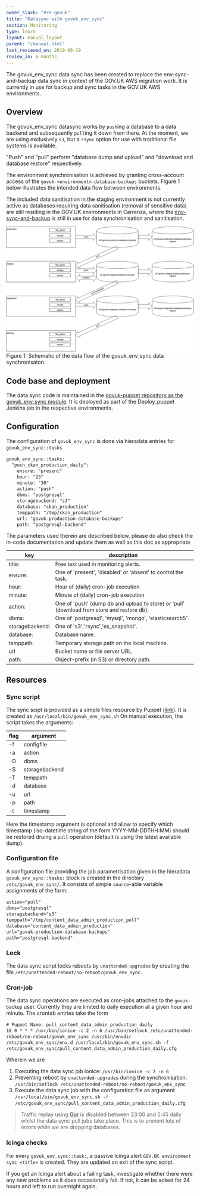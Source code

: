 ```yaml
---
owner_slack: "#re-govuk"
title: "Datasync with govuk_env_sync"
section: Monitoring
type: learn
layout: manual_layout
parent: "/manual.html"
last_reviewed_on: 2019-06-19
review_in: 6 months
---
```


The govuk_env_sync data sync has been created to replace the env-sync-and-backup data sync in context of the GOV.UK AWS migration work. It is currently in use for backup and sync tasks in the GOV.UK AWS environments.

## Overview

The govuk_env_sync datasync works by `push`ing a database to a data backend and subsequently `pull`ing it down from there. At the moment, we are using exclusively `s3`, but a `rsync` option for use with traditional file systems is available.

"Push" and "pull" perform "database dump and upload" and "download and database restore" respectively.

The environment synchronisation is achieved by granting cross-account access of the `govuk-<environment>-database-backups` buckets. Figure 1 below illustrates the intended data flow between environments.

The included data sanitisation in the staging environment is not currently active as databases requiring data sanitisation (removal of sensitive data) are still residing in the GOV.UK environments in Carrenza, where the [env-sync-and-backup]() is still in use for data synchronisation and sanitisation.

![Schematic of the data flow of the govuk_env_sync data synchronisaton](images/govuk_env_sync.png)
Figure 1:  Schematic of the data flow of the govuk_env_sync data synchronisaton.

## Code base and deployment

The data sync code is maintained in the [govuk-puppet repository as the govuk_env_sync module](
https://github.com/alphagov/govuk-puppet/tree/master/modules/govuk_env_sync).
It is deployed as part of the Deploy_puppet Jenkins job in the respective environments.

## Configuration

The configuration of `govuk_env_sync` is done via hieradata entries for `govuk_env_sync::tasks`

```
govuk_env_sync::tasks:
  "push_ckan_production_daily":
    ensure: "present"
    hour: "23"
    minute: "30"
    action: "push"
    dbms: "postgresql"
    storagebackend: "s3"
    database: "ckan_production"
    temppath: "/tmp/ckan_production"
    url: "govuk-production-database-backups"
    path: "postgresql-backend"
```
The parameters used therein are described below, please do also check the in-code documentation and update them as well as this doc as appropriate

key             |description|
----------------|--------------------------------------------------------------|
title:          | Free text used in monitoring alerts.|
ensure:         | One of 'present', 'disabled' or 'absent' to control the task.|
hour:           | Hour of (daily) cron-job execution.|
minute:         | Minute of (daily) cron-job execution|
action:         | One of 'push' (dump db and upload to store) or 'pull' (download from store and restore db).|
dbms:           | One of 'postgresql', 'mysql', 'mongo', 'elasticsearch5'.|
storagebackend: | One of 's3','rsync','es_snapshot'.|
database:       | Database name.|
temppath:       | Temporary storage path on the local machine.|
url             |Bucket name or file server URL.|
path:           |Object-prefix (in S3) or directory path.|

## Resources

### Sync script
The sync scipt is provided as a simple files resource by Puppet ([link](https://github.com/alphagov/govuk-puppet/blob/master/modules/govuk_env_sync/files/govuk_env_sync.sh)). It is created as `/usr/local/bin/govuk_env_sync.sh`
On manual execution, the script takes the arguments:

flag|argument|
----|------------|
-f  |configfile|
-a  |action|
-D  |dbms|
-S  |storagebackend|
-T  |temppath|
-d  |database|
-u  |url|
-p  |path|
-t  |timestamp|

Here the timestamp argument is optional and allow to specify which timestamp (iso-datetime string of the form YYYY-MM-DDTHH:MM) should be restored druing a `pull` operation (default is using the latest available dump).

### Configuration file
A configuration file providing the job parametrisation given in the hieradata `govuk_env_sync::tasks:` block is created in the directory `/etc/govuk_env_sync/`. It consists of simple `source`-able variable assignments of the form:

```
action="pull"
dbms="postgresql"
storagebackend="s3"
temppath="/tmp/content_data_admin_production_pull"
database="content_data_admin_production"
url="govuk-production-database-backups"
path="postgresql-backend"
```

### Lock
The data sync script locks reboots by `unattended-upgrades` by creating the file `/etc/unattended-reboot/no-reboot/govuk_env_sync`.

### Cron-job
The data sync operations are executed as cron-jobs attached to the `govuk-backup` user. Currently they are limited to daily execution at a given hour and minute. The crontab entries take the form

```
# Puppet Name: pull_content_data_admin_production_daily
18 0 * * * /usr/bin/ionice -c 2 -n 6 /usr/bin/setlock /etc/unattended-reboot/no-reboot/govuk_env_sync /usr/bin/envdir /etc/govuk_env_sync/env.d /usr/local/bin/govuk_env_sync.sh -f /etc/govuk_env_sync/pull_content_data_admin_production_daily.cfg

```

Wherein we are

1. Executing the data sync job ionice:
`/usr/bin/ionice -c 2 -n 6`
2. Preventing reboot by `unattended-upgrades` during the synchronisation:
`/usr/bin/setlock /etc/unattended-reboot/no-reboot/govuk_env_sync`
3. Execute the data sync job with the configuration file as argument
`/usr/local/bin/govuk_env_sync.sh -f /etc/govuk_env_sync/pull_content_data_admin_production_daily.cfg`

> Traffic replay using [Gor]() is disabled between 23:00 and 5:45 daily whilst the
data sync pull jobs take place. This is to prevent lots of errors while we are
dropping databases.

### Icinga checks
For every `govuk_env_sync::task:`, a passive Icinga alert `GOV.UK environment sync <title>` is created. They are updated on exit of the sync script.

If you get an Icinga alert about a failing task, investigate whether there were any new problems as it does occasionally fail. If not, it can be acked for 24 hours and left to run overnight again.
